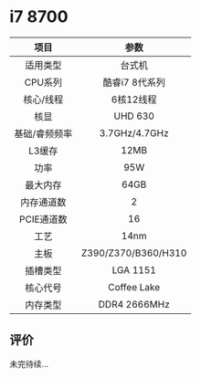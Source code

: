 # i7 8700


| 项目 | 参数 |
| :------: | :------: |
|适用类型 | 台式机|
|CPU系列| 酷睿i7 8代系列 |
|核心/线程| 6核12线程|
|核显| UHD 630  |
|基础/睿频频率 |3.7GHz/4.7GHz|
| L3缓存| 12MB|
|功率| 95W |
|最大内存| 64GB |
|内存通道数| 2 |
|PCIE通道数| 16 |
|工艺|14nm |
|主板| Z390/Z370/B360/H310  |
|插槽类型| LGA 1151 |
|核心代号|  Coffee Lake  |
|内存类型| DDR4 2666MHz |

## 评价

 未完待续...
